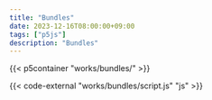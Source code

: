 ```yaml
---
title: "Bundles"
date: 2023-12-16T08:00:00+09:00
tags: ["p5js"]
description: "Bundles"
---
```


{{< p5container "works/bundles/" >}}

{{< code-external "works/bundles/script.js" "js" >}}
